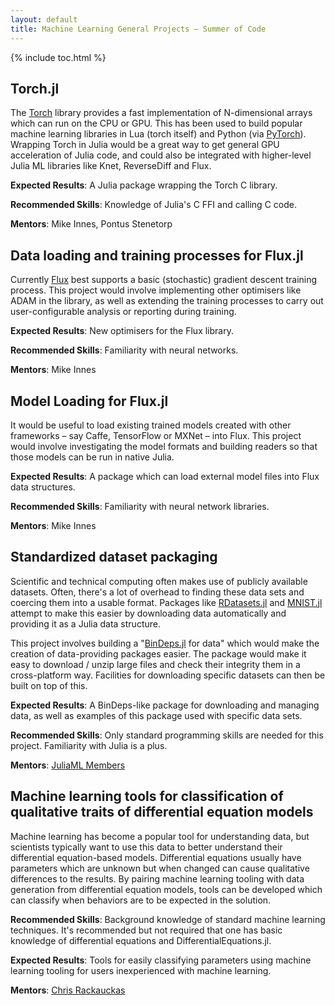 ```yaml
---
layout: default
title: Machine Learning General Projects – Summer of Code
---
```


{% include toc.html %}

## Torch.jl

The [Torch](https://github.com/torch/torch7) library provides a fast implementation of N-dimensional arrays which can run on the CPU or GPU. This has been used to build popular machine learning libraries in Lua (torch itself) and Python (via [PyTorch](http://pytorch.org/)). Wrapping Torch in Julia would be a great way to get general GPU acceleration of Julia code, and could also be integrated with higher-level Julia ML libraries like Knet, ReverseDiff and Flux.

**Expected Results**: A Julia package wrapping the Torch C library.

**Recommended Skills**: Knowledge of Julia's C FFI and calling C code.

**Mentors**: Mike Innes, Pontus Stenetorp

## Data loading and training processes for Flux.jl

Currently [Flux](https://github.com/MikeInnes/Flux.jl) best supports a basic (stochastic) gradient descent training process. This project would involve implementing other optimisers like ADAM in the library, as well as extending the training processes to carry out user-configurable analysis or reporting during training.

**Expected Results**: New optimisers for the Flux library.

**Recommended Skills**: Familiarity with neural networks.

**Mentors**: Mike Innes

## Model Loading for Flux.jl

It would be useful to load existing trained models created with other frameworks – say Caffe, TensorFlow or MXNet – into Flux. This project would involve investigating the model formats and building readers so that those models can be run in native Julia.

**Expected Results**: A package which can load external model files into Flux data structures.

**Recommended Skills**: Familiarity with neural network libraries.

**Mentors**: Mike Innes

## Standardized dataset packaging

Scientific and technical computing often makes use of publicly available datasets. Often, there's a lot of overhead to finding these data sets and coercing them into a usable format. Packages like [RDatasets.jl](https://github.com/johnmyleswhite/RDatasets.jl/) and [MNIST.jl](https://github.com/johnmyleswhite/MNIST.jl) attempt to make this easier by downloading data automatically and providing it as a Julia data structure.

This project involves building a "[BinDeps.jl](https://github.com/JuliaLang/BinDeps.jl) for data" which would make the creation of data-providing packages easier. The package would make it easy to download / unzip large files and check their integrity them in a cross-platform way. Facilities for downloading specific datasets can then be built on top of this.

**Expected Results**: A BinDeps-like package for downloading and managing data, as well as examples of this package used with specific data sets.

**Recommended Skills**: Only standard programming skills are needed for this project. Familiarity with Julia is a plus.

**Mentors**: [JuliaML Members](https://github.com/orgs/JuliaML/people)

## Machine learning tools for classification of qualitative traits of differential equation models

Machine learning has become a popular tool for understanding data, but scientists
typically want to use this data to better understand their differential
equation-based models. Differential equations usually have parameters which are
unknown but when changed can cause qualitative differences to the results. By
pairing machine learning tooling with data generation from differential equation
models, tools can be developed which can classify when behaviors are to be
expected in the solution.

**Recommended Skills**: Background knowledge of standard machine learning
techniques. It's recommended but not required that one has basic knowledge of
differential equations and DifferentialEquations.jl.

**Expected Results**: Tools for easily classifying parameters using machine
learning tooling for users inexperienced with machine learning.

**Mentors**: [Chris Rackauckas](https://github.com/ChrisRackauckas)

